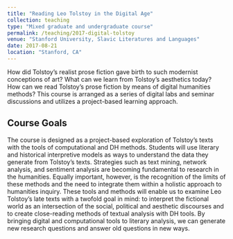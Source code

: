 ```yaml
---
title: "Reading Leo Tolstoy in the Digital Age"
collection: teaching
type: "Mixed graduate and undergraduate course"
permalink: /teaching/2017-digital-tolstoy
venue: "Stanford University, Slavic Literatures and Languages"
date: 2017-08-21
location: "Stanford, CA"
---
```

How did Tolstoy’s realist prose fiction gave birth to such modernist conceptions of art? What can we learn from Tolstoy’s aesthetics today? How can we read Tolstoy’s prose fiction by means of digital humanities methods? This course is arranged as a series of digital labs and seminar discussions and utilizes a project-based learning approach.

Course Goals
------
The course is designed as a project-based exploration of Tolstoy’s texts with the tools of computational and DH methods. Students will use literary and historical interpretive models as ways to understand the data they generate from Tolstoy’s texts. Strategies such as text mining, network analysis, and sentiment analysis are becoming fundamental to research in the humanities. Equally important, however, is the recognition of the limits of these methods and the need to integrate them within a holistic approach to humanities inquiry. These tools and methods will enable us to examine Leo Tolstoy’s late texts with a twofold goal in mind: to interpret the fictional world as an intersection of the social, political and aesthetic discourses and to create close-reading methods of textual analysis with DH tools. By bringing digital and computational tools to literary analysis, we can generate new research questions and answer old questions in new ways.